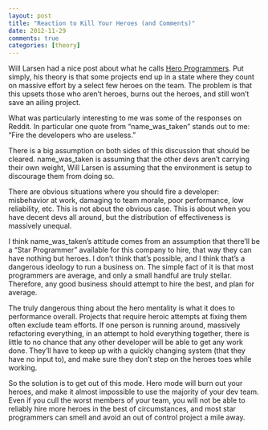 ```yaml
---
layout: post
title: "Reaction to Kill Your Heroes (and Comments)"
date: 2012-11-29
comments: true
categories: [theory]
---
```

Will Larsen had a nice post about what he calls [Hero Programmers](http://lethain.com/doing-it-harder-and-hero-programming/). Put simply, his theory is that some projects end up in a state where they count on massive effort by a select few heroes on the team. The problem is that this upsets those who aren’t heroes, burns out the heroes, and still won’t save an ailing project.

What was particularly interesting to me was some of the responses on Reddit. In particular one quote from “name_was_taken” stands out to me: “Fire the developers who are useless.”

There is a big assumption on both sides of this discussion that should be cleared. name_was_taken is assuming that the other devs aren’t carrying their own weight, Will Larsen is assuming that the environment is setup to discourage them from doing so.

There are obvious situations where you should fire a developer: misbehavior at work, damaging to team morale, poor performance, low reliability, etc. This is not about the obvious case. This is about when you have decent devs all around, but the distribution of effectiveness is massively unequal.

I think name_was_taken’s attitude comes from an assumption that there’ll be a “Star Programmer” available for this company to hire, that way they can have nothing but heroes. I don’t think that’s possible, and I think that’s a dangerous ideology to run a business on. The simple fact of it is that most programmers are average, and only a small handful are truly stellar. Therefore, any good business should attempt to hire the best, and plan for average.

The truly dangerous thing about the hero mentality is what it does to performance overall. Projects that require heroic attempts at fixing them often exclude team efforts. If one person is running around, massively refactoring everything, in an attempt to hold everything together, there is little to no chance that any other developer will be able to get any work done. They’ll have to keep up with a quickly changing system (that they have no input to), and make sure they don’t step on the heroes toes while working.

So the solution is to get out of this mode. Hero mode will burn out your heroes, and make it almost impossible to use the majority of your dev team. Even if you cull the worst members of your team, you will not be able to reliably hire more heroes in the best of circumstances, and most star programmers can smell and avoid an out of control project a mile away.
